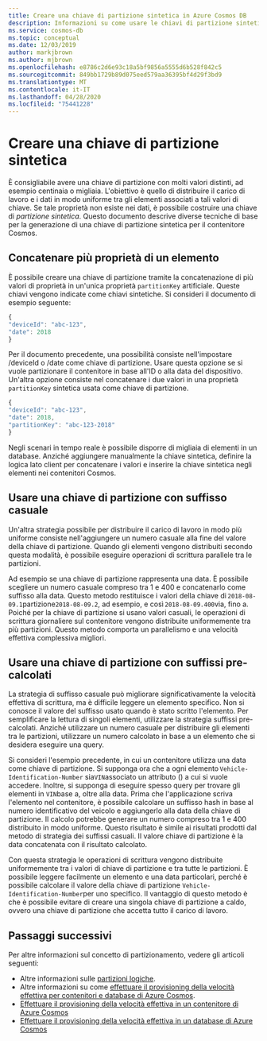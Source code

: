 ```yaml
---
title: Creare una chiave di partizione sintetica in Azure Cosmos DB
description: Informazioni su come usare le chiavi di partizione sintetiche nei contenitori di Azure Cosmos per distribuire i dati e il carico di lavoro in modo uniforme tra le chiavi di partizione
ms.service: cosmos-db
ms.topic: conceptual
ms.date: 12/03/2019
author: markjbrown
ms.author: mjbrown
ms.openlocfilehash: e8786c2d6e93c18a5bf9856a5555d6b528f842c5
ms.sourcegitcommit: 849bb1729b89d075eed579aa36395bf4d29f3bd9
ms.translationtype: MT
ms.contentlocale: it-IT
ms.lasthandoff: 04/28/2020
ms.locfileid: "75441228"
---
```

# <a name="create-a-synthetic-partition-key"></a>Creare una chiave di partizione sintetica

È consigliabile avere una chiave di partizione con molti valori distinti, ad esempio centinaia o migliaia. L'obiettivo è quello di distribuire il carico di lavoro e i dati in modo uniforme tra gli elementi associati a tali valori di chiave. Se tale proprietà non esiste nei dati, è possibile costruire una chiave di *partizione sintetica*. Questo documento descrive diverse tecniche di base per la generazione di una chiave di partizione sintetica per il contenitore Cosmos.

## <a name="concatenate-multiple-properties-of-an-item"></a>Concatenare più proprietà di un elemento

È possibile creare una chiave di partizione tramite la concatenazione di più valori di proprietà in un'unica proprietà `partitionKey` artificiale. Queste chiavi vengono indicate come chiavi sintetiche. Si consideri il documento di esempio seguente:

```JavaScript
{
"deviceId": "abc-123",
"date": 2018
}
```

Per il documento precedente, una possibilità consiste nell'impostare /deviceId o /date come chiave di partizione. Usare questa opzione se si vuole partizionare il contenitore in base all'ID o alla data del dispositivo. Un'altra opzione consiste nel concatenare i due valori in una proprietà `partitionKey` sintetica usata come chiave di partizione.

```JavaScript
{
"deviceId": "abc-123",
"date": 2018,
"partitionKey": "abc-123-2018"
}
```

Negli scenari in tempo reale è possibile disporre di migliaia di elementi in un database. Anziché aggiungere manualmente la chiave sintetica, definire la logica lato client per concatenare i valori e inserire la chiave sintetica negli elementi nei contenitori Cosmos.

## <a name="use-a-partition-key-with-a-random-suffix"></a>Usare una chiave di partizione con suffisso casuale

Un'altra strategia possibile per distribuire il carico di lavoro in modo più uniforme consiste nell'aggiungere un numero casuale alla fine del valore della chiave di partizione. Quando gli elementi vengono distribuiti secondo questa modalità, è possibile eseguire operazioni di scrittura parallele tra le partizioni.

Ad esempio se una chiave di partizione rappresenta una data. È possibile scegliere un numero casuale compreso tra 1 e 400 e concatenarlo come suffisso alla data. Questo metodo restituisce i valori della chiave di `2018-08-09.1`partizione`2018-08-09.2`, ad esempio, e così `2018-08-09.400`via, fino a. Poiché per la chiave di partizione si usano valori casuali, le operazioni di scrittura giornaliere sul contenitore vengono distribuite uniformemente tra più partizioni. Questo metodo comporta un parallelismo e una velocità effettiva complessiva migliori.

## <a name="use-a-partition-key-with-pre-calculated-suffixes"></a>Usare una chiave di partizione con suffissi pre-calcolati 

La strategia di suffisso casuale può migliorare significativamente la velocità effettiva di scrittura, ma è difficile leggere un elemento specifico. Non si conosce il valore del suffisso usato quando è stato scritto l'elemento. Per semplificare la lettura di singoli elementi, utilizzare la strategia suffissi pre-calcolati. Anziché utilizzare un numero casuale per distribuire gli elementi tra le partizioni, utilizzare un numero calcolato in base a un elemento che si desidera eseguire una query.

Si consideri l'esempio precedente, in cui un contenitore utilizza una data come chiave di partizione. Si supponga ora che a ogni elemento `Vehicle-Identification-Number` sia`VIN`associato un attributo () a cui si vuole accedere. Inoltre, si supponga di eseguire spesso query per trovare gli elementi in `VIN`base a, oltre alla data. Prima che l'applicazione scriva l'elemento nel contenitore, è possibile calcolare un suffisso hash in base al numero identificativo del veicolo e aggiungerlo alla data della chiave di partizione. Il calcolo potrebbe generare un numero compreso tra 1 e 400 distribuito in modo uniforme. Questo risultato è simile ai risultati prodotti dal metodo di strategia dei suffissi casuali. Il valore chiave di partizione è la data concatenata con il risultato calcolato.

Con questa strategia le operazioni di scrittura vengono distribuite uniformemente tra i valori di chiave di partizione e tra tutte le partizioni. È possibile leggere facilmente un elemento e una data particolari, perché è possibile calcolare il valore della chiave di partizione `Vehicle-Identification-Number`per uno specifico. Il vantaggio di questo metodo è che è possibile evitare di creare una singola chiave di partizione a caldo, ovvero una chiave di partizione che accetta tutto il carico di lavoro. 

## <a name="next-steps"></a>Passaggi successivi

Per altre informazioni sul concetto di partizionamento, vedere gli articoli seguenti:

* Altre informazioni sulle [partizioni logiche](partition-data.md).
* Altre informazioni su come [effettuare il provisioning della velocità effettiva per contenitori e database di Azure Cosmos](set-throughput.md).
* [Effettuare il provisioning della velocità effettiva in un contenitore di Azure Cosmos](how-to-provision-container-throughput.md)
* [Effettuare il provisioning della velocità effettiva in un database di Azure Cosmos](how-to-provision-database-throughput.md)
